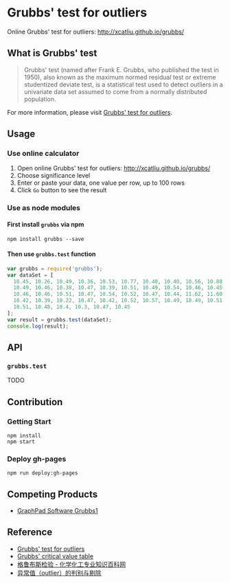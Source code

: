 # Grubbs' test for outliers

Online Grubbs' test for outliers: http://xcatliu.github.io/grubbs/

## What is Grubbs' test

> Grubbs' test (named after Frank E. Grubbs, who published the test in 1950), also known as the maximum normed residual test or extreme studentized deviate test, is a statistical test used to detect outliers in a univariate data set assumed to come from a normally distributed population.

For more information, please visit [Grubbs' test for outliers].

## Usage

### Use online calculator

1. Open online Grubbs' test for outliers: http://xcatliu.github.io/grubbs/
2. Choose significance level
3. Enter or paste your data, one value per row, up to 100 rows
4. Click `Go` button to see the result

### Use as node modules

#### First install `grubbs` via npm

```shell
npm install grubbs --save
```

#### Then use `grubbs.test` function

```js
var grubbs = require('grubbs');
var dataSet = [
  10.45, 10.26, 10.49, 10.36, 10.53, 10.77, 10.40, 10.40, 10.56, 10.88, 10.47,
  10.49, 10.46, 10.38, 10.47, 10.39, 10.51, 10.49, 10.54, 10.46, 10.45, 10.49,
  10.46, 10.46, 10.51, 10.47, 10.54, 10.52, 10.47, 10.44, 11.62, 11.60, 10.42,
  10.42, 10.39, 10.22, 10.47, 10.42, 10.52, 10.57, 10.49, 10.49, 10.51, 10.47,
  10.51, 10.48, 10.4, 10.3, 10.47, 10.45
];
var result = grubbs.test(dataSet);
console.log(result);
```

## API

### `grubbs.test`

TODO

## Contribution

### Getting Start

```shell
npm install
npm start
```

### Deploy gh-pages

```shell
npm run deploy:gh-pages
```

## Competing Products

- [GraphPad Software Grubbs1](http://graphpad.com/quickcalcs/Grubbs1.cfm)

## Reference

- [Grubbs' test for outliers]
- [Grubbs' critical value table](http://www.sediment.uni-goettingen.de/staff/dunkl/software/pep-grubbs.pdf)
- [格鲁布斯检验 - 化学化工专业知识百科网](http://111.207.167.154/hdwiki/index.php?doc-view-134909)
- [异常值（outlier）的判别与剔除](https://blog.csdn.net/wenyiming1991/article/details/48402731)

[Grubbs' test for outliers]: https://en.wikipedia.org/wiki/Grubbs%27_test_for_outliers
